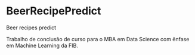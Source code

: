 # BeerRecipePredict
Beer recipes predict

Trabalho de conclusão de curso para o MBA em Data Science com ênfase em Machine Learning da FIB.
